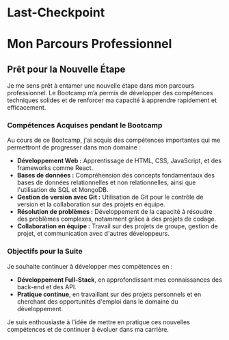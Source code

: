 # Last-Checkpoint
# Mon Parcours Professionnel

## Prêt pour la Nouvelle Étape
Je me sens prêt à entamer une nouvelle étape dans mon parcours professionnel. Le Bootcamp m’a permis de développer des compétences techniques solides et de renforcer ma capacité à apprendre rapidement et efficacement.

### Compétences Acquises pendant le Bootcamp
Au cours de ce Bootcamp, j'ai acquis des compétences importantes qui me permettront de progresser dans mon domaine :

- **Développement Web :** Apprentissage de HTML, CSS, JavaScript, et des frameworks comme React.
- **Bases de données :** Compréhension des concepts fondamentaux des bases de données relationnelles et non relationnelles, ainsi que l'utilisation de SQL et MongoDB.
- **Gestion de version avec Git :** Utilisation de Git pour le contrôle de version et la collaboration sur des projets en équipe.
- **Résolution de problèmes :** Développement de la capacité à résoudre des problèmes complexes, notamment grâce à des projets de codage.
- **Collaboration en équipe :** Travail sur des projets de groupe, gestion de projet, et communication avec d'autres développeurs.

### Objectifs pour la Suite
Je souhaite continuer à développer mes compétences en :
- **Développement Full-Stack**, en approfondissant mes connaissances des back-end et des API.
- **Pratique continue**, en travaillant sur des projets personnels et en cherchant des opportunités d'emploi dans le domaine du développement.

Je suis enthousiaste à l'idée de mettre en pratique ces nouvelles compétences et de continuer à évoluer dans ma carrière.
